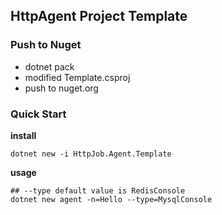 ## HttpAgent Project Template

### Push to Nuget

* dotnet pack
* modified Template.csproj
* push to nuget.org


### Quick Start

**install**
```
dotnet new -i HttpJob.Agent.Template
```

**usage**
```
## --type default value is RedisConsole
dotnet new agent -n=Hello --type=MysqlConsole
```